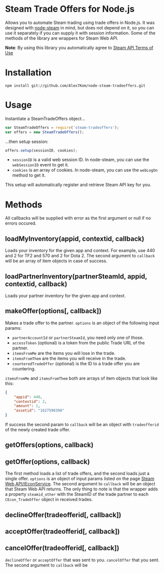 # Steam Trade Offers for Node.js

Allows you to automate Steam trading using trade offers in Node.js. It was designed with [node-steam](https://github.com/seishun/node-steam) in mind, but does not depend on it, so you can use it separately if you can supply it with session information. Some of the methods of the library are wrappers for Steam Web API.

__Note__: By using this library you automatically agree to [Steam API Terms of Use](http://steamcommunity.com/dev/apiterms)

# Installation

```
npm install git://github.com/Alex7Kom/node-steam-tradeoffers.git
```

# Usage
Instantiate a SteamTradeOffers object...

```js
var SteamTradeOffers = require('steam-tradeoffers');
var offers = new SteamTradeOffers();
```

...then setup session:

```js
offers.setup(sessionID, cookies);
```

* `sessionID` is a valid web session ID. In node-steam, you can use the `webSessionID` event to get it.
* `cookies` is an array of cookies. In node-steam, you can use the `webLogOn` method to get it.

This setup will automatically register and retrieve Steam API key for you.

# Methods

All callbacks will be supplied with error as the first argument or null if no errors occured.

## loadMyInventory(appid, contextid, callback)

Loads your inventory for the given app and context. For example, use 440 and 2 for TF2 and 570 and 2 for Dota 2. The second argument to `callback` will be an array of item objects in case of success.

## loadPartnerInventory(partnerSteamId, appid, contextid, callback)

Loads your partner inventory for the given app and context.

## makeOffer(options[, callback])

Makes a trade offer to the partner. `options` is an object of the following input params:

* `partnerAccountId` or `partnerSteamId`, you need only one of those.
* `accessToken` (optional) is a token from the public Trade URL of the partner.
* `itemsFromMe` are the items you will lose in the trade.
* `itemsFromThem` are the items you will receive in the trade.
* `counteredTradeOffer` (optional) is the ID to a trade offer you are countering.

`itemsFromMe` and `itemsFromThem` both are arrays of item objects that look like this:

```json
{
    "appid": 440,
    "contextid": 2,
    "amount": 1,
    "assetid": "1627590398"
}
```

If success the second param to `callback` will be an object with `tradeofferid` of the newly created trade offer.

## getOffers(options, callback)
## getOffer(options, callback)

The first method loads a list of trade offers, and the second loads just a single offer. `options` is an object of input params listed on the page [Steam Web API/IEconService](https://developer.valvesoftware.com/wiki/Steam_Web_API/IEconService). The second argument to `callback` will be an object that Steam Web API returns. The only thing to note is that the wrapper adds a property `steamid_other` with the SteamID of the trade partner to each `CEcon_TradeOffer` object in received trades.

## declineOffer(tradeofferid[, callback])
## acceptOffer(tradeofferid[, callback])
## cancelOffer(tradeofferid[, callback])

`declineOffer` or `acceptOffer` that was sent to you. `cancelOffer` that you sent. The second argument to `callback` will be
